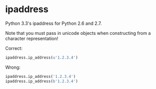 ipaddress
=========

Python 3.3's ipaddress for Python 2.6 and 2.7.

Note that you must pass in unicode objects when constructing from a character representation!

Correct:
```python
ipaddress.ip_address(u'1.2.3.4')
```

Wrong:
```python
ipaddress.ip_address('1.2.3.4')
ipaddress.ip_address(b'1.2.3.4')
```
